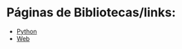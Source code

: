 
# Páginas de Bibliotecas/links:

+ [Python](Biblioteca%20Python%20Programming.md)
+ [Web](Biblioteca%20Web%20Programming.md)

